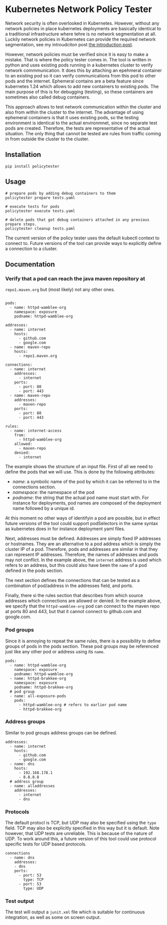 

# Kubernetes Network Policy Tester

Network security is often overlooked in Kubernetes. However, without any network policies 
in place kubernetes deployments are basically identical to a traditional infrastructure 
where tehre is no network segmentation at all. Luckily network policies in Kubernetes
can provide the required network segmentation, see my introudciton post 
[the introduction post](https://brakkee.org/site/index.php/2022/07/23/securing-network-communication-on-kubernetes-using-network-policies/).

However, network policies must be verified since it is easy to make a mistake. That is 
where the policy tester comes in. The tool is written in python and uses existing pods 
running in a kubernetes cluster to verify network commmunication. It does this by 
attaching an epehmeral container to an existing pod so it can verify communications from
this pod to other pods and the internet. Ephemeral contains are a beta feature since 
kubernetes 1.24 which allows to add new containers to existing pods. The main purpose of 
this is for debugging (testing), so these containers are sometimes also called debug
containers. 

This approach allows to test network communication 
within the cluster and also from within the cluster to the internet. The advantage of 
using ephemeral containers is that it uses existing pods, so the testing environment is 
identical to the actual environmnet, since no separate test pods are created. Therefore,
the tests are representative of the actual situation. The only thing that cannot be tested
are rules from traffic coming in from outside the cluster to the cluster.

## Installation 

```angular2html
pip install policytester
```

## Usage

```angular2html
# prepare pods by adding debug containers to them
policytester prepare tests.yaml

# execute tests for pods
policytester execute tests.yaml

# delete pods that got debug containers attached in any previous prepare steps.
policytester cleanup tests.yaml

```

The current version of the policy tester uses the default kubectl context to connect to.
Future versions of the tool can provide ways to explicitly define a connection to a 
cluster. 

## Documentation

### Verify that a pod can reach the java maven repository at 
`repo1.maven.org` but (most likely) not any other ones. 

```angular2html

pods:
  - name: httpd-wamblee-org
    namespace: exposure
    podname: httpd-wamblee-org
    
addresses:
  - name: internet
    hosts:
      - github.com
      - google.com
  - name: maven-repo
    hosts:
      - repo1.maven.org

connections:
  - name: internet
    addresses:
      - internet
    ports:
      - port: 80
      - port: 443
  - name: maven-repo
    addresses:
      - maven-repo
    ports:
      - port: 80
      - port: 443

rules:
  - name: internet-access
    from: 
      - httpd-wamblee-org
    allowed:
      - maven-repo
    denied:
      - internet
```

The example shows the structure of an input file. First of all we need to define the pods
that we will use. This is done by the following attributes:
* *name*: a symbolic name of the pod by which it can be referred to in the connections section.
* *namespace*: the namespace of the pod
* *podname*: the string that the actual pod name must start with. For instance for deployments,
  pod names are composed of the deployment name followed by a unique id. 

At this moment no other ways of identifyin a pod are possible, but in effect future 
versions of the tool could support podSelectors in the same syntax as kubernetes does
in for instance deployment yaml files. 

Next, addresses must be defined. Addresses are simply fixed IP addresses or hostnames.
They are an alternative to a pod address which is simply the cluster IP of a pod.
Therefore, pods and addresses are similar in that they can represent IP addresses. Therefore,
the names of addresses and pods may not conflict. In the example above, the `internet` 
address is used which refers to an address, but this could also have been the `name` of 
a pod defined in the pods section. 

The next section defines the connections that can be tested as a combination of pod/address
in the addresses field, and ports. 

Finally, there si the rules section that describes from which source addresses which 
connections are allowed or denied. In the example above, we specify that the 
`httpd-wamblee-org` pod can connect to the maven repo at ports 80 and 443, but that 
it cannot connect to github.com and google.com. 


### Pod groups

Since it is annoying to repeat the same rules, there is a possibility to define
groups of pods in the pods section. These pod groups may be referenced just like
any other pod or address using its `name`.

```angular2html
pods:
  - name: httpd-wamblee-org
    namespace: exposure
    podname: httpd-wamblee-org
  - name: httpd-brakkee-org
    namespace: exposure
    podname: httpd-brakkee-org
  # pod group
  - name: all-exposure-pods
    pods:
      - httpd-wamblee-org # refers to earlier pod name
      - httpd-brakkee-org
```

### Address groups

Similar to pod groups address groups can be defined. 

```angular2html
addresses:
  - name: internet
    hosts:
      - github.com
      - google.com 
  - name: dns
    hosts:
      - 192.168.178.1
      - 8.8.8.8
  # address group
  - name: alladdresses
    addresses:
      - internet
      - dns
```

### Protocols

The default protocl is TCP, but UDP may also be specified using the `type` field. 
TCP may also be explicitly specified in this way but it is default. Note however, that 
UDP tests are unreliable. This is because of the nature of UDP. To work around this, a 
future version of this tool could use protocol specific tests for UDP based protocols. 

```angular2html
connections
  - name: dns
    addresses:
    - dns
    ports:
      - port: 53
        type: TCP
      - port: 53
        type: UDP
```

### Test output

The test will output a `junit.xml` file which is suitable for continuous integration, 
as well as some on screen output. 


